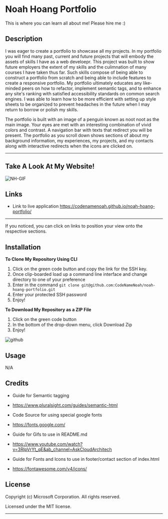 # Noah Hoang Portfolio

This is where you can learn all about me! Please hire me :)

## Description

I was eager to create a portfolio to showcase all my projects. In my portfolio you will find many past, current and future projects that will embody the assets of skills I have as a web develoepr.
This project was built to show future employers the extent of my skills and the culimnation of many courses I have taken thus far. Such skills compose of being able to construct a portfolio from scratch and being able to include features to create a responsive portfolio.
My portfolio ultimately educates any like-minded peers on how to refactor, implement semantic tags, and to enhance any site's ranking with satisfied accessibility standards on common search engines.
I was able to learn how to be more efficient with setting up style sheets to be organized to prevent headaches in the future when I may return to borrow or polish my skills.

The portfolio is built with an image of a penguin known as noot noot as the main image. Your eyes are met with an interesting combination of vivid colors and contrast. A navigation bar with texts that redirect you will be present. The portfolio as you scroll down shows sections of about my background information, my experiences, my projects, and my contacts along with interactive redirects when the icons are clicked on.

---

## Take A Look At My Website!

![NH-GIF](https://user-images.githubusercontent.com/127361736/227891070-588ea50e-bed7-43a7-b4a1-cedb28269d3d.gif)

## Links

- Link to live application https://codenamenoah.github.io/noah-hoang-portfolio/

---

If you noticed, you can click on links to position your view onto the respective sections.

## Installation

**To Clone My Repository Using CLI**

1. Click on the green code button and copy the link for the SSH key.
2. Once clip-boarded load up a command line interface and change directory to one of your preference
3. Enter in the command `git clone git@github.com:CodeNameNoah/noah-hoang-portfolio.git`
4. Enter your protected SSH password
5. Enjoy!

**To Download My Repository as a ZIP File**

1. Click on the green code button
2. In the bottom of the drop-down menu, click Download Zip
3. Enjoy!

![github](https://user-images.githubusercontent.com/127361736/227422005-d28a9020-e331-4098-976b-df9c1e545bb4.png)

## Usage

N/A

## Credits

- Guide for Semantic tagging

* https://www.pluralsight.com/guides/semantic-html

- Code Source for using special google fonts

* https://fonts.google.com/

- Guide for Gifs to use in README.md

* https://www.youtube.com/watch?v=3RlpVrYt_qE&ab_channel=AskCloudArchitech

- Guide for Fonts and Icons to use in footer/contact section of index.html

* https://fontawesome.com/v4/icons/

## License

Copyright (c) Microsoft Corporation. All rights reserved.

Licensed under the MIT license.

---
